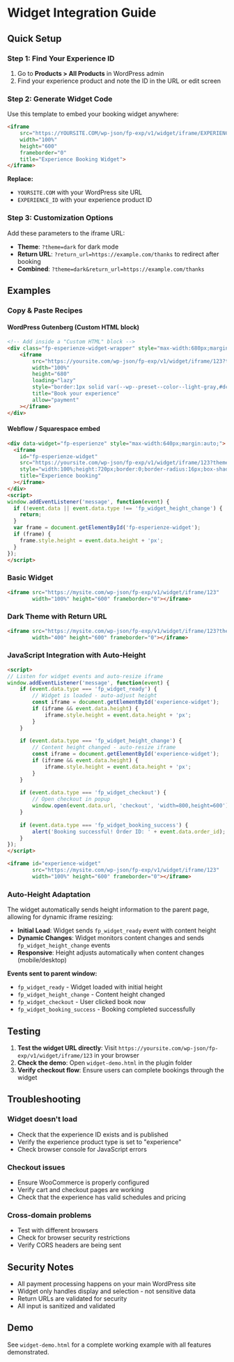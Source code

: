 # Widget Integration Guide

## Quick Setup

### Step 1: Find Your Experience ID
1. Go to **Products > All Products** in WordPress admin
2. Find your experience product and note the ID in the URL or edit screen

### Step 2: Generate Widget Code
Use this template to embed your booking widget anywhere:

```html
<iframe 
    src="https://YOURSITE.COM/wp-json/fp-exp/v1/widget/iframe/EXPERIENCE_ID"
    width="100%" 
    height="600" 
    frameborder="0"
    title="Experience Booking Widget">
</iframe>
```

**Replace:**
- `YOURSITE.COM` with your WordPress site URL
- `EXPERIENCE_ID` with your experience product ID

### Step 3: Customization Options

Add these parameters to the iframe URL:

- **Theme**: `?theme=dark` for dark mode
- **Return URL**: `?return_url=https://example.com/thanks` to redirect after booking
- **Combined**: `?theme=dark&return_url=https://example.com/thanks`

## Examples

### Copy & Paste Recipes

#### WordPress Gutenberg (Custom HTML block)

```html
<!-- Add inside a "Custom HTML" block -->
<div class="fp-esperienze-widget-wrapper" style="max-width:680px;margin:0 auto;">
    <iframe
        src="https://yoursite.com/wp-json/fp-exp/v1/widget/iframe/123?theme=light"
        width="100%"
        height="680"
        loading="lazy"
        style="border:1px solid var(--wp--preset--color--light-gray,#dcdcde);border-radius:12px;"
        title="Book your experience"
        allow="payment"
    ></iframe>
</div>
```

#### Webflow / Squarespace embed

```html
<div data-widget="fp-esperienze" style="max-width:640px;margin:auto;">
  <iframe
    id="fp-esperienze-widget"
    src="https://yoursite.com/wp-json/fp-exp/v1/widget/iframe/123?theme=dark&return_url=https://partner.com/thanks"
    style="width:100%;height:720px;border:0;border-radius:16px;box-shadow:0 15px 45px rgba(0,0,0,0.1);"
    title="Experience booking"
  ></iframe>
</div>
<script>
window.addEventListener('message', function(event) {
  if (!event.data || event.data.type !== 'fp_widget_height_change') {
    return;
  }
  var frame = document.getElementById('fp-esperienze-widget');
  if (frame) {
    frame.style.height = event.data.height + 'px';
  }
});
</script>
```

### Basic Widget
```html
<iframe src="https://mysite.com/wp-json/fp-exp/v1/widget/iframe/123"
        width="100%" height="600" frameborder="0"></iframe>
```

### Dark Theme with Return URL
```html
<iframe src="https://mysite.com/wp-json/fp-exp/v1/widget/iframe/123?theme=dark&return_url=https://partner.com/success" 
        width="400" height="600" frameborder="0"></iframe>
```

### JavaScript Integration with Auto-Height
```html
<script>
// Listen for widget events and auto-resize iframe
window.addEventListener('message', function(event) {
    if (event.data.type === 'fp_widget_ready') {
        // Widget is loaded - auto-adjust height
        const iframe = document.getElementById('experience-widget');
        if (iframe && event.data.height) {
            iframe.style.height = event.data.height + 'px';
        }
    }
    
    if (event.data.type === 'fp_widget_height_change') {
        // Content height changed - auto-resize iframe
        const iframe = document.getElementById('experience-widget');
        if (iframe && event.data.height) {
            iframe.style.height = event.data.height + 'px';
        }
    }
    
    if (event.data.type === 'fp_widget_checkout') {
        // Open checkout in popup
        window.open(event.data.url, 'checkout', 'width=800,height=600');
    }
    
    if (event.data.type === 'fp_widget_booking_success') {
        alert('Booking successful! Order ID: ' + event.data.order_id);
    }
});
</script>

<iframe id="experience-widget"
        src="https://mysite.com/wp-json/fp-exp/v1/widget/iframe/123" 
        width="100%" height="600" frameborder="0"></iframe>
```

### Auto-Height Adaptation

The widget automatically sends height information to the parent page, allowing for dynamic iframe resizing:

- **Initial Load**: Widget sends `fp_widget_ready` event with content height
- **Dynamic Changes**: Widget monitors content changes and sends `fp_widget_height_change` events
- **Responsive**: Height adjusts automatically when content changes (mobile/desktop)

**Events sent to parent window:**
- `fp_widget_ready` - Widget loaded with initial height
- `fp_widget_height_change` - Content height changed
- `fp_widget_checkout` - User clicked book now
- `fp_widget_booking_success` - Booking completed successfully

## Testing

1. **Test the widget URL directly**: Visit `https://yoursite.com/wp-json/fp-exp/v1/widget/iframe/123` in your browser
2. **Check the demo**: Open `widget-demo.html` in the plugin folder
3. **Verify checkout flow**: Ensure users can complete bookings through the widget

## Troubleshooting

### Widget doesn't load
- Check that the experience ID exists and is published
- Verify the experience product type is set to "experience"
- Check browser console for JavaScript errors

### Checkout issues
- Ensure WooCommerce is properly configured
- Verify cart and checkout pages are working
- Check that the experience has valid schedules and pricing

### Cross-domain problems
- Test with different browsers
- Check for browser security restrictions
- Verify CORS headers are being sent

## Security Notes

- All payment processing happens on your main WordPress site
- Widget only handles display and selection - not sensitive data
- Return URLs are validated for security
- All input is sanitized and validated

## Demo

See `widget-demo.html` for a complete working example with all features demonstrated.